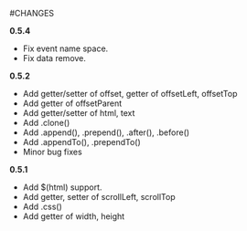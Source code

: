 #CHANGES

**0.5.4**

* Fix event name space.
* Fix data remove.

**0.5.2**

* Add getter/setter of offset, getter of offsetLeft, offsetTop
* Add getter of offsetParent
* Add getter/setter of html, text
* Add .clone()
* Add .append(), .prepend(), .after(), .before()
* Add .appendTo(), .prependTo()
* Minor bug fixes

**0.5.1**

* Add $(html) support.
* Add getter, setter of scrollLeft, scrollTop
* Add .css()
* Add getter of width, height
